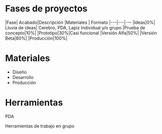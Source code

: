 # Fases de proyectos

|Fase| Acabado|Descripción |Materiales | Formato
|---|---|---
|Ideas|0%| Lluvia de ideas| Cerebro, PDA, Lapiz Individual y/o grupo
|Prueba de concepto|10%|
|Prototipo|30%|Casi funcional
|Versión Alfa|50%|
|Versión Beta|80%|
|Producción|100%|


# Materiales

* Diseño
* Desarrollo
* Producción


# Herramientas

PDA

Herramientas de trabajo en grupo
